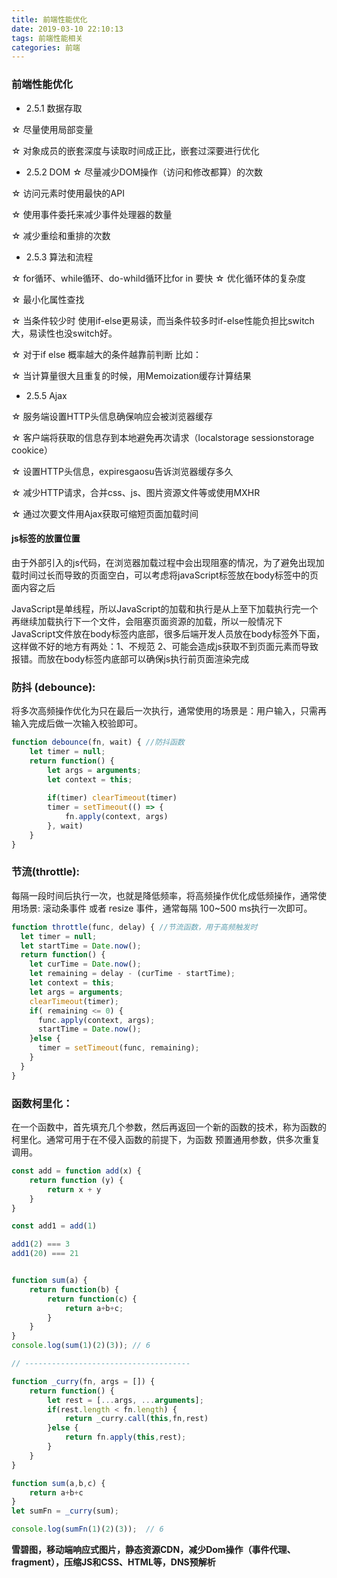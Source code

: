 ```yaml
---
title: 前端性能优化
date: 2019-03-10 22:10:13
tags: 前端性能相关
categories: 前端
---
```


### 前端性能优化

- 2.5.1 数据存取

☆ 尽量使用局部变量

☆ 对象成员的嵌套深度与读取时间成正比，嵌套过深要进行优化

- 2.5.2 DOM ☆ 尽量减少DOM操作（访问和修改都算）的次数

☆ 访问元素时使用最快的API

☆ 使用事件委托来减少事件处理器的数量

☆ 减少重绘和重排的次数

- 2.5.3 算法和流程

☆ for循环、while循环、do-whild循环比for in 要快 ☆ 优化循环体的复杂度

☆ 最小化属性查找

☆ 当条件较少时 使用if-else更易读，而当条件较多时if-else性能负担比switch大，易读性也没switch好。

☆ 对于if else 概率越大的条件越靠前判断 比如：

☆ 当计算量很大且重复的时候，用Memoization缓存计算结果

- 2.5.5 Ajax

☆ 服务端设置HTTP头信息确保响应会被浏览器缓存

☆ 客户端将获取的信息存到本地避免再次请求（localstorage sessionstorage cookice）

☆ 设置HTTP头信息，expiresgaosu告诉浏览器缓存多久

☆ 减少HTTP请求，合并css、js、图片资源文件等或使用MXHR

☆ 通过次要文件用Ajax获取可缩短页面加载时间

#### js标签的放置位置

由于外部引入的js代码，在浏览器加载过程中会出现阻塞的情况，为了避免出现加载时间过长而导致的页面空白，可以考虑将javaScript标签放在body标签中的页面内容之后

JavaScript是单线程，所以JavaScript的加载和执行是从上至下加载执行完一个再继续加载执行下一个文件，会阻塞页面资源的加载，所以一般情况下JavaScript文件放在body标签内底部，很多后端开发人员放在body标签外下面，这样做不好的地方有两处：1、不规范 2、可能会造成js获取不到页面元素而导致报错。而放在body标签内底部可以确保js执行前页面渲染完成



### 防抖 (debounce):

将多次高频操作优化为只在最后一次执行，通常使用的场景是：用户输入，只需再输入完成后做一次输入校验即可。

```js
function debounce(fn, wait) { //防抖函数
    let timer = null;
    return function() {
        let args = arguments;
        let context = this;
        
        if(timer) clearTimeout(timer)
        timer = setTimeout(() => {
            fn.apply(context, args)
        }, wait)
    }
}
```

### 节流(throttle):

每隔一段时间后执行一次，也就是降低频率，将高频操作优化成低频操作，通常使用场景: 滚动条事件 或者 resize 事件，通常每隔 100~500 ms执行一次即可。

```js
function throttle(func, delay) { //节流函数，用于高频触发时
  let timer = null;
  let startTime = Date.now();
  return function() {
    let curTime = Date.now();
    let remaining = delay - (curTime - startTime);
    let context = this;
    let args = arguments;
    clearTimeout(timer);
    if( remaining <= 0) {
      func.apply(context, args);
      startTime = Date.now();
    }else {
      timer = setTimeout(func, remaining);
    }
  }
}
```

### 函数柯里化：

在一个函数中，首先填充几个参数，然后再返回一个新的函数的技术，称为函数的柯里化。通常可用于在不侵入函数的前提下，为函数 预置通用参数，供多次重复调用。

```js
const add = function add(x) {
	return function (y) {
		return x + y
	}
}

const add1 = add(1)

add1(2) === 3
add1(20) === 21
```

```js

function sum(a) { 
    return function(b) {
        return function(c) { 
            return a+b+c; 
        } 
    } 
} 
console.log(sum(1)(2)(3)); // 6

// -------------------------------------

function _curry(fn, args = []) {
    return function() {
        let rest = [...args, ...arguments];
        if(rest.length < fn.length) {
        	return _curry.call(this,fn,rest)
        }else {
        	return fn.apply(this,rest);
        }
    }
}

function sum(a,b,c) {
    return a+b+c
}
let sumFn = _curry(sum);

console.log(sumFn(1)(2)(3));  // 6
```

**雪碧图，移动端响应式图片，静态资源CDN，减少Dom操作（事件代理、fragment），压缩JS和CSS、HTML等，DNS预解析**